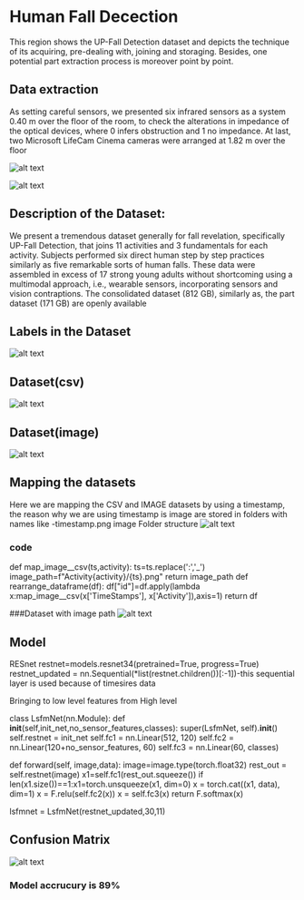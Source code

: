 # Human Fall Decection
This region shows the UP-Fall Detection dataset and depicts the technique of its acquiring, pre-dealing with, joining and storaging. Besides, one potential part extraction process is moreover point by point. 

## Data extraction
As setting careful sensors, we presented six infrared sensors as a system 0.40 m over the floor of the room, to check the alterations in impedance of the optical devices, where 0 infers obstruction and 1 no impedance. At last, two Microsoft LifeCam Cinema cameras were arranged at 1.82 m over the floor

![alt text](/images/3.png)

![alt text](/images/4.png)

## Description of the Dataset:

We present a tremendous dataset generally for fall revelation, specifically UP-Fall Detection, that joins 11 activities and 3 fundamentals for each activity. Subjects performed six direct human step by step practices similarly as five remarkable sorts of human falls. These data were assembled in excess of 17 strong young adults without shortcoming using a multimodal approach, i.e., wearable sensors, incorporating sensors and vision contraptions. The consolidated dataset (812 GB), similarly as, the part dataset (171 GB) are openly available 

## Labels in the Dataset

![alt text](/images/1.png?raw=true)

## Dataset(csv)
![alt text](/images/6.png)

## Dataset(image)
![alt text](/images/2.png)

## Mapping the datasets
Here we are mapping the CSV and IMAGE datasets by using a timestamp, the reason why we are using timestamp is image are stored in folders with names like -timestamp.png
image Folder structure
![alt text](/images/5.png)

### code
def map_image__csv(ts,activity):
  ts=ts.replace(':','_')
  image_path=f"Activity{activity}/{ts}.png"
  return image_path
def rearrange_dataframe(df):
  df["id"]=df.apply(lambda x:map_image__csv(x['TimeStamps'], x['Activity']),axis=1)
  return df
  
###Dataset with image path
  ![alt text](/images/7.png)
  
## Model
  RESnet
  restnet=models.resnet34(pretrained=True, progress=True)
  restnet_updated = nn.Sequential(*list(restnet.children())[:-1])-this sequential layer is used because of timesires data
  
  Bringing to low level features from High level
  
  class LsfmNet(nn.Module):
    def __init__(self,init_net,no_sensor_features,classes):
        super(LsfmNet, self).__init__()
        self.restnet = init_net
        self.fc1 = nn.Linear(512, 120)
        self.fc2 = nn.Linear(120+no_sensor_features, 60)
        self.fc3 = nn.Linear(60, classes)

   def forward(self, image,data):
        image=image.type(torch.float32)
        rest_out = self.restnet(image)
        x1=self.fc1(rest_out.squeeze())
        if len(x1.size())==1:x1=torch.unsqueeze(x1, dim=0)
        x = torch.cat((x1, data), dim=1)
        x = F.relu(self.fc2(x))
        x = self.fc3(x)
        return F.softmax(x)


lsfmnet = LsfmNet(restnet_updated,30,11)

## Confusion Matrix
![alt text](/images/8.png)

### Model accrucury is 89%
  


  
  
  
  
